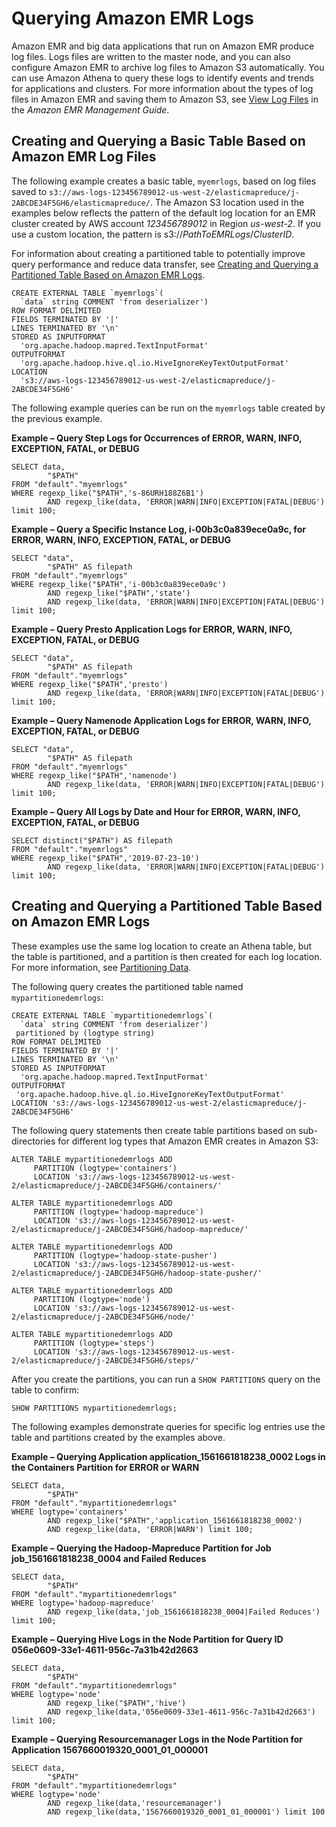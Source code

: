 # Querying Amazon EMR Logs<a name="emr-logs"></a>

Amazon EMR and big data applications that run on Amazon EMR produce log files\. Logs files are written to the master node, and you can also configure Amazon EMR to archive log files to Amazon S3 automatically\. You can use Amazon Athena to query these logs to identify events and trends for applications and clusters\. For more information about the types of log files in Amazon EMR and saving them to Amazon S3, see [View Log Files](https://docs.aws.amazon.com/emr/latest/ManagementGuide/emr-manage-view-web-log-files.html) in the *Amazon EMR Management Guide*\.

## Creating and Querying a Basic Table Based on Amazon EMR Log Files<a name="emr-create-table"></a>

The following example creates a basic table, `myemrlogs`, based on log files saved to `s3://aws-logs-123456789012-us-west-2/elasticmapreduce/j-2ABCDE34F5GH6/elasticmapreduce/`\. The Amazon S3 location used in the examples below reflects the pattern of the default log location for an EMR cluster created by AWS account *123456789012* in Region *us\-west\-2*\. If you use a custom location, the pattern is s3://*PathToEMRLogs*/*ClusterID*\.

For information about creating a partitioned table to potentially improve query performance and reduce data transfer, see [Creating and Querying a Partitioned Table Based on Amazon EMR Logs](#emr-create-table-partitioned)\.

```
CREATE EXTERNAL TABLE `myemrlogs`(
  `data` string COMMENT 'from deserializer')
ROW FORMAT DELIMITED  
FIELDS TERMINATED BY '|'
LINES TERMINATED BY '\n'
STORED AS INPUTFORMAT 
  'org.apache.hadoop.mapred.TextInputFormat' 
OUTPUTFORMAT 
  'org.apache.hadoop.hive.ql.io.HiveIgnoreKeyTextOutputFormat'
LOCATION
  's3://aws-logs-123456789012-us-west-2/elasticmapreduce/j-2ABCDE34F5GH6'
```

The following example queries can be run on the `myemrlogs` table created by the previous example\.

**Example – Query Step Logs for Occurrences of ERROR, WARN, INFO, EXCEPTION, FATAL, or DEBUG**  

```
SELECT data,
        "$PATH"
FROM "default"."myemrlogs"
WHERE regexp_like("$PATH",'s-86URH188Z6B1')
        AND regexp_like(data, 'ERROR|WARN|INFO|EXCEPTION|FATAL|DEBUG') limit 100;
```

**Example – Query a Specific Instance Log, i\-00b3c0a839ece0a9c, for ERROR, WARN, INFO, EXCEPTION, FATAL, or DEBUG**  

```
SELECT "data",
        "$PATH" AS filepath
FROM "default"."myemrlogs"
WHERE regexp_like("$PATH",'i-00b3c0a839ece0a9c')
        AND regexp_like("$PATH",'state')
        AND regexp_like(data, 'ERROR|WARN|INFO|EXCEPTION|FATAL|DEBUG') limit 100;
```

**Example – Query Presto Application Logs for ERROR, WARN, INFO, EXCEPTION, FATAL, or DEBUG**  

```
SELECT "data",
        "$PATH" AS filepath
FROM "default"."myemrlogs"
WHERE regexp_like("$PATH",'presto')
        AND regexp_like(data, 'ERROR|WARN|INFO|EXCEPTION|FATAL|DEBUG') limit 100;
```

**Example – Query Namenode Application Logs for ERROR, WARN, INFO, EXCEPTION, FATAL, or DEBUG**  

```
SELECT "data",
        "$PATH" AS filepath
FROM "default"."myemrlogs"
WHERE regexp_like("$PATH",'namenode')
        AND regexp_like(data, 'ERROR|WARN|INFO|EXCEPTION|FATAL|DEBUG') limit 100;
```

**Example – Query All Logs by Date and Hour for ERROR, WARN, INFO, EXCEPTION, FATAL, or DEBUG**  

```
SELECT distinct("$PATH") AS filepath
FROM "default"."myemrlogs"
WHERE regexp_like("$PATH",'2019-07-23-10')
        AND regexp_like(data, 'ERROR|WARN|INFO|EXCEPTION|FATAL|DEBUG') limit 100;
```

## Creating and Querying a Partitioned Table Based on Amazon EMR Logs<a name="emr-create-table-partitioned"></a>

These examples use the same log location to create an Athena table, but the table is partitioned, and a partition is then created for each log location\. For more information, see [Partitioning Data](partitions.md)\.

The following query creates the partitioned table named `mypartitionedemrlogs`:

```
CREATE EXTERNAL TABLE `mypartitionedemrlogs`(
  `data` string COMMENT 'from deserializer')
 partitioned by (logtype string)
ROW FORMAT DELIMITED  
FIELDS TERMINATED BY '|'
LINES TERMINATED BY '\n'
STORED AS INPUTFORMAT 
  'org.apache.hadoop.mapred.TextInputFormat' 
OUTPUTFORMAT 
 'org.apache.hadoop.hive.ql.io.HiveIgnoreKeyTextOutputFormat'
LOCATION 's3://aws-logs-123456789012-us-west-2/elasticmapreduce/j-2ABCDE34F5GH6'
```

The following query statements then create table partitions based on sub\-directories for different log types that Amazon EMR creates in Amazon S3:

```
ALTER TABLE mypartitionedemrlogs ADD
     PARTITION (logtype='containers')
     LOCATION 's3://aws-logs-123456789012-us-west-2/elasticmapreduce/j-2ABCDE34F5GH6/containers/'
```

```
ALTER TABLE mypartitionedemrlogs ADD
     PARTITION (logtype='hadoop-mapreduce')
     LOCATION 's3://aws-logs-123456789012-us-west-2/elasticmapreduce/j-2ABCDE34F5GH6/hadoop-mapreduce/'
```

```
ALTER TABLE mypartitionedemrlogs ADD
     PARTITION (logtype='hadoop-state-pusher')
     LOCATION 's3://aws-logs-123456789012-us-west-2/elasticmapreduce/j-2ABCDE34F5GH6/hadoop-state-pusher/'
```

```
ALTER TABLE mypartitionedemrlogs ADD
     PARTITION (logtype='node')
     LOCATION 's3://aws-logs-123456789012-us-west-2/elasticmapreduce/j-2ABCDE34F5GH6/node/'
```

```
ALTER TABLE mypartitionedemrlogs ADD
     PARTITION (logtype='steps')
     LOCATION 's3://aws-logs-123456789012-us-west-2/elasticmapreduce/j-2ABCDE34F5GH6/steps/'
```

After you create the partitions, you can run a `SHOW PARTITIONS` query on the table to confirm:

```
SHOW PARTITIONS mypartitionedemrlogs;
```

The following examples demonstrate queries for specific log entries use the table and partitions created by the examples above\.

**Example – Querying Application application\_1561661818238\_0002 Logs in the Containers Partition for ERROR or WARN**  

```
SELECT data,
        "$PATH"
FROM "default"."mypartitionedemrlogs"
WHERE logtype='containers'
        AND regexp_like("$PATH",'application_1561661818238_0002')
        AND regexp_like(data, 'ERROR|WARN') limit 100;
```

**Example – Querying the Hadoop\-Mapreduce Partition for Job job\_1561661818238\_0004 and Failed Reduces**  

```
SELECT data,
        "$PATH"
FROM "default"."mypartitionedemrlogs"
WHERE logtype='hadoop-mapreduce'
        AND regexp_like(data,'job_1561661818238_0004|Failed Reduces') limit 100;
```

**Example – Querying Hive Logs in the Node Partition for Query ID 056e0609\-33e1\-4611\-956c\-7a31b42d2663**  

```
SELECT data,
        "$PATH"
FROM "default"."mypartitionedemrlogs"
WHERE logtype='node'
        AND regexp_like("$PATH",'hive')
        AND regexp_like(data,'056e0609-33e1-4611-956c-7a31b42d2663') limit 100;
```

**Example – Querying Resourcemanager Logs in the Node Partition for Application 1567660019320\_0001\_01\_000001**  

```
SELECT data,
        "$PATH"
FROM "default"."mypartitionedemrlogs"
WHERE logtype='node'
        AND regexp_like(data,'resourcemanager')
        AND regexp_like(data,'1567660019320_0001_01_000001') limit 100
```